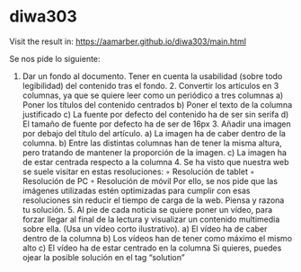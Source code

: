 # diwa303
Visit the result in:
https://aamarber.github.io/diwa303/main.html

Se nos pide lo siguiente:
1. Dar un fondo al documento. Tener en cuenta la usabilidad (sobre todo legibilidad) del contenido tras el fondo.
    2. Convertir los artículos en 3 columnas, ya que se quiere leer como un periódico a tres columnas
        a) Poner los títulos del contenido centrados
        b) Poner el texto de la columna justificado
        c) La fuente por defecto del contenido ha de ser sin serifa
        d) El tamaño de fuente por defecto ha de ser de 16px
    3. Añadir una imagen por debajo del título del artículo.
        a) La imagen ha de caber dentro de la columna. 
        b) Entre las distintas columnas han de tener la misma altura, pero tratando de mantener la proporción de la imagen. 
        c) La imagen ha de estar centrada respecto a la columna
    4. Se ha visto que nuestra web se suele visitar en estas resoluciones:
        ◦ Resolución de tablet
        ◦ Resolución de PC
        ◦ Resolución de móvil
       Por ello, se nos pide que las imágenes utilizadas estén optimizadas para cumplir con esas resoluciones sin reducir el tiempo de carga de la web. Piensa y razona tu solución.
    5. Al pie de cada noticia se quiere poner un vídeo, para forzar llegar al final de la lectura y visualizar un contenido multimedia sobre ella. (Usa un vídeo corto ilustrativo).
        a) El vídeo ha de caber dentro de la columna
        b) Los vídeos han de tener como máximo el mismo alto
        c) El vídeo ha de estar centrado en la columna
Si quieres, puedes ojear la posible solución en el tag “solution”
